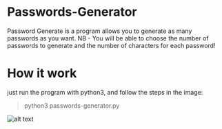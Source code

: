 # Passwords-Generator
Password Generate is a program allows you to generate as many passwords as you want.
  NB - You will be able to choose the number of passwords to generate and the number of characters for each password!
# How it work
just run the program with python3, and follow the steps in the image:
> python3 passwords-generator.py

![alt text](https://i.imgur.com/8Ov3imi.png])

